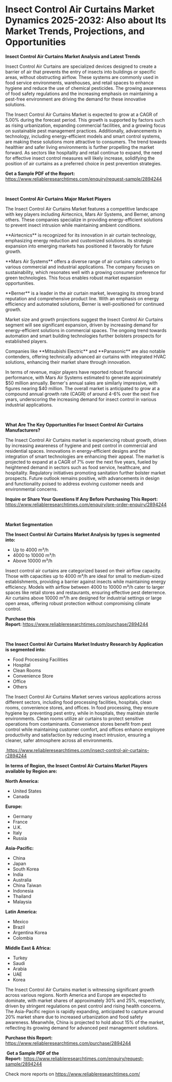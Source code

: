 <p><h1>Insect Control Air Curtains Market Dynamics 2025-2032: Also about Its Market Trends, Projections, and Opportunities</h1></p><p><strong>Insect Control Air Curtains Market Analysis and Latest Trends</strong></p>
<p><p>Insect Control Air Curtains are specialized devices designed to create a barrier of air that prevents the entry of insects into buildings or specific areas, without obstructing airflow. These systems are commonly used in food service environments, warehouses, and retail spaces to enhance hygiene and reduce the use of chemical pesticides. The growing awareness of food safety regulations and the increasing emphasis on maintaining a pest-free environment are driving the demand for these innovative solutions.</p><p>The Insect Control Air Curtains Market is expected to grow at a CAGR of 5.00% during the forecast period. This growth is supported by factors such as rising urbanization, expanding commercial facilities, and a growing focus on sustainable pest management practices. Additionally, advancements in technology, including energy-efficient models and smart control systems, are making these solutions more attractive to consumers. The trend towards healthier and safer living environments is further propelling the market forward. As sectors like hospitality and retail continue to expand, the need for effective insect control measures will likely increase, solidifying the position of air curtains as a preferred choice in pest prevention strategies.</p></p>
<p><strong>Get a Sample PDF of the Report:&nbsp;</strong> <a href="https://www.reliableresearchtimes.com/enquiry/request-sample/2894244?utm_campaign=3067&utm_medium=2&utm_source=Github&utm_content=ia&utm_term=15032025&utm_id=insect-control-air-curtains">https://www.reliableresearchtimes.com/enquiry/request-sample/2894244</a></p>
<p>&nbsp;</p>
<p><strong>Insect Control Air Curtains Major Market Players</strong></p>
<p><p>The Insect Control Air Curtains Market features a competitive landscape with key players including Airtecnics, Mars Air Systems, and Berner, among others. These companies specialize in providing energy-efficient solutions to prevent insect intrusion while maintaining ambient conditions.</p><p>**Airtecnics** is recognized for its innovation in air curtain technology, emphasizing energy reduction and customized solutions. Its strategic expansion into emerging markets has positioned it favorably for future growth.</p><p>**Mars Air Systems** offers a diverse range of air curtains catering to various commercial and industrial applications. The company focuses on sustainability, which resonates well with a growing consumer preference for green technologies. This focus enables robust market expansion opportunities.</p><p>**Berner** is a leader in the air curtain market, leveraging its strong brand reputation and comprehensive product line. With an emphasis on energy efficiency and automated solutions, Berner is well-positioned for continued growth. </p><p>Market size and growth projections suggest the Insect Control Air Curtains segment will see significant expansion, driven by increasing demand for energy-efficient solutions in commercial spaces. The ongoing trend towards automation and smart building technologies further bolsters prospects for established players.</p><p>Companies like **Mitsubishi Electric** and **Panasonic** are also notable contenders, offering technically advanced air curtains with integrated HVAC solutions, enhancing their market share through innovation.</p><p>In terms of revenue, major players have reported robust financial performance, with Mars Air Systems estimated to generate approximately $50 million annually. Berner's annual sales are similarly impressive, with figures nearing $40 million. The overall market is anticipated to grow at a compound annual growth rate (CAGR) of around 4-6% over the next five years, underscoring the increasing demand for insect control in various industrial applications.</p></p>
<p>&nbsp;</p>
<p><strong>What Are The Key Opportunities For Insect Control Air Curtains Manufacturers?</strong></p>
<p><p>The Insect Control Air Curtains market is experiencing robust growth, driven by increasing awareness of hygiene and pest control in commercial and residential spaces. Innovations in energy-efficient designs and the integration of smart technologies are enhancing their appeal. The market is projected to expand at a CAGR of 7% over the next five years, fueled by heightened demand in sectors such as food service, healthcare, and hospitality. Regulatory initiatives promoting sanitation further bolster market prospects. Future outlook remains positive, with advancements in design and functionality poised to address evolving customer needs and environmental concerns.</p></p>
<p><strong>Inquire or Share Your Questions If Any Before Purchasing This Report:</strong> <a href="https://www.reliableresearchtimes.com/enquiry/pre-order-enquiry/2894244?utm_campaign=3067&utm_medium=2&utm_source=Github&utm_content=ia&utm_term=15032025&utm_id=insect-control-air-curtains">https://www.reliableresearchtimes.com/enquiry/pre-order-enquiry/2894244</a></p>
<p>&nbsp;</p>
<p><strong>Market Segmentation</strong></p>
<p><strong>The Insect Control Air Curtains Market Analysis by types is segmented into:</strong></p>
<p><ul><li>Up to 4000 m³/h</li><li>4000 to 10000 m³/h</li><li>Above 10000 m³/h</li></ul></p>
<p><p>Insect control air curtains are categorized based on their airflow capacity. Those with capacities up to 4000 m³/h are ideal for small to medium-sized establishments, providing a barrier against insects while maintaining energy efficiency. Models with airflow between 4000 to 10000 m³/h cater to larger spaces like retail stores and restaurants, ensuring effective pest deterrence. Air curtains above 10000 m³/h are designed for industrial settings or large open areas, offering robust protection without compromising climate control.</p></p>
<p><strong>Purchase this Report:&nbsp;</strong><a href="https://www.reliableresearchtimes.com/purchase/2894244?utm_campaign=3067&utm_medium=2&utm_source=Github&utm_content=ia&utm_term=15032025&utm_id=insect-control-air-curtains">https://www.reliableresearchtimes.com/purchase/2894244</a></p>
<p>&nbsp;</p>
<p><strong>The Insect Control Air Curtains Market Industry Research by Application is segmented into:</strong></p>
<p><ul><li>Food Processing Facilities</li><li>Hospital</li><li>Clean Rooms</li><li>Convenience Store</li><li>Office</li><li>Others</li></ul></p>
<p><p>The Insect Control Air Curtains Market serves various applications across different sectors, including food processing facilities, hospitals, clean rooms, convenience stores, and offices. In food processing, they ensure hygiene by preventing pest entry, while in hospitals, they maintain sterile environments. Clean rooms utilize air curtains to protect sensitive operations from contaminants. Convenience stores benefit from pest control while maintaining customer comfort, and offices enhance employee productivity and satisfaction by reducing insect intrusion, ensuring a cleaner, safer atmosphere across all environments.</p></p>
<p><a href="https://www.reliableresearchtimes.com/insect-control-air-curtains-r2894244?utm_campaign=3067&utm_medium=2&utm_source=Github&utm_content=ia&utm_term=15032025&utm_id=insect-control-air-curtains">&nbsp;https://www.reliableresearchtimes.com/insect-control-air-curtains-r2894244</a></p>
<p><strong>In terms of Region, the Insect Control Air Curtains Market Players available by Region are:</strong></p>
<p>
    <p> <strong> North America: </strong>
        <ul>
            <li>United States</li>
            <li>Canada</li>
        </ul>
        </p> 
    <p> <strong> Europe: </strong>
        <ul>
            <li>Germany</li>
            <li>France</li>
            <li>U.K.</li>
            <li>Italy</li>
            <li>Russia</li>
        </ul>
        </p> 
    <p> <strong> Asia-Pacific: </strong>
        <ul>
            <li>China</li>
            <li>Japan</li>
            <li>South Korea</li>
            <li>India</li>
            <li>Australia</li>
            <li>China Taiwan</li>
            <li>Indonesia</li>
            <li>Thailand</li>
            <li>Malaysia</li>
        </ul>
        </p> 
    <p> <strong> Latin America: </strong>
        <ul>
            <li>Mexico</li>
            <li>Brazil</li>
            <li>Argentina Korea</li>
            <li>Colombia</li>
        </ul>
        </p> 
    <p> <strong> Middle East & Africa: </strong>
        <ul>
            <li>Turkey</li>
            <li>Saudi</li>
            <li>Arabia</li>
            <li>UAE</li>
            <li>Korea</li>
        </ul>
    </p>
    </p>
<p><p>The Insect Control Air Curtains market is witnessing significant growth across various regions. North America and Europe are expected to dominate, with market shares of approximately 30% and 25%, respectively, driven by stringent regulations on pest control and rising health concerns. The Asia-Pacific region is rapidly expanding, anticipated to capture around 20% market share due to increased urbanization and food safety awareness. Meanwhile, China is projected to hold about 15% of the market, reflecting its growing demand for advanced pest management solutions.</p></p>
<p><strong>Purchase this Report: </strong><a href="https://www.reliableresearchtimes.com/purchase/2894244?utm_campaign=3067&utm_medium=2&utm_source=Github&utm_content=ia&utm_term=15032025&utm_id=insect-control-air-curtains">https://www.reliableresearchtimes.com/purchase/2894244</a></p>
<p>&nbsp;<strong>Get a Sample PDF of the Report:&nbsp;&nbsp;</strong><a href="https://www.reliableresearchtimes.com/enquiry/request-sample/2894244?utm_campaign=3067&utm_medium=2&utm_source=Github&utm_content=ia&utm_term=15032025&utm_id=insect-control-air-curtains">https://www.reliableresearchtimes.com/enquiry/request-sample/2894244</a></p>
<p><strong></strong></p>
<p>Check more reports on <a href="https://www.reliableresearchtimes.com/?utm_campaign=3067&utm_medium=2&utm_source=Github&utm_content=ia&utm_term=15032025&utm_id=insect-control-air-curtains">https://www.reliableresearchtimes.com/</a></p>